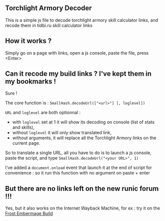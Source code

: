 ## Torchlight Armory Decoder
This is a simple js file to decode torchlight armory skill calculator links, and recode them in tidbi.ru skill calculator links 

## How it works ?

Simply go on a page with links, open a js console, paste the file, press &lt;Enter>

## Can it recode my build links ? I've kept them in my bookmarks !

Sure !

The core function is : `SmallHash.decodeUrl(["<url>"] [, loglevel])`

`URL` and `loglevel` are both optionnal :

- with `loglevel` set at 1 it will show its decoding on console (list of stats and skills), 
- without `loglevel` it will only show translated link,
- without arguments, it will replace all the Torchlight Armory links on the current page.

So to translate a single URL, all you have to do is to launch a js console, paste the script, and type `SmallHash.decodeUrl("<your URL>", 1)`

I've added a `document.onload` event that launch it at the end of script for convenience : so it run this function with no argument on paste + enter

## But there are no links left on the new runic forum !!!

Yes, but it also works on the Internet Wayback Machine, for ex : try it on the [Frost Embermage Build](https://web.archive.org/web/20160804062549/http://forums.runicgames.com/viewtopic.php?f=43&t=36991)

## Is it reliable ?

For the skill calculator : yes. I've tested it on all available builds link on the wayback archive of torchlight armory (~1000 links by class), and it worked on all of them, except for 2 or 3 obviously mangled links.

I won't enter into the detail of how I built and tested this (would be quite lengthy). But if anyone is interested I can tell...

NB : I've ony tested it in Firefox, so there may be some bug on other browsers (let me know).

## But ... WHY ?!

I found T2 such an awesome game, and T2 armory disparition such a pity I decided to do sthg.

Cheers !
Hope it will be of some help...
